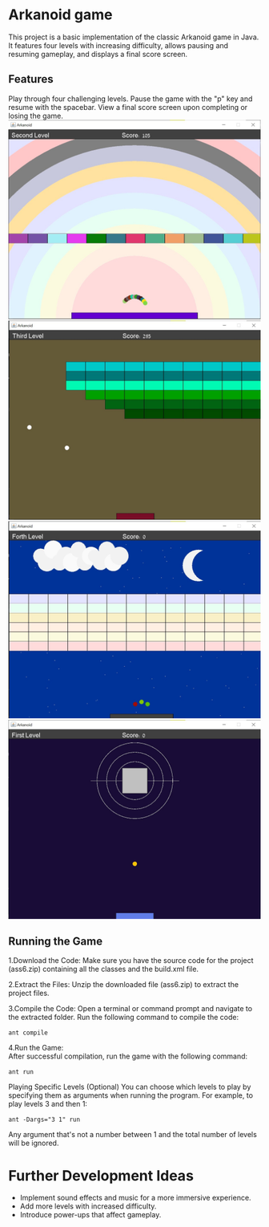 # Arkanoid game
This project is a basic implementation of the classic Arkanoid game in Java. It features four levels with increasing difficulty, allows pausing and resuming gameplay, and displays a final score screen.

## Features
Play through four challenging levels.
Pause the game with the "p" key and resume with the spacebar.
View a final score screen upon completing or losing the game.
![level 1](https://github.com/YuvalDahari/arknoid-game/blob/master/pics/%D7%AA%D7%9E%D7%95%D7%A0%D7%94%20%D7%A9%D7%9C%20WhatsApp%E2%80%8F%202024-06-25%20%D7%91%D7%A9%D7%A2%D7%94%2001.25.59_7fb47738.jpg)
![level 2](https://github.com/YuvalDahari/arknoid-game/blob/master/pics/%D7%AA%D7%9E%D7%95%D7%A0%D7%94%20%D7%A9%D7%9C%20WhatsApp%E2%80%8F%202024-06-25%20%D7%91%D7%A9%D7%A2%D7%94%2001.26.37_f325acb8.jpg)
![level 3](https://github.com/YuvalDahari/arknoid-game/blob/master/pics/%D7%AA%D7%9E%D7%95%D7%A0%D7%94%20%D7%A9%D7%9C%20WhatsApp%E2%80%8F%202024-06-25%20%D7%91%D7%A9%D7%A2%D7%94%2001.28.15_07a5d35e.jpg)
![level 4](https://github.com/YuvalDahari/arknoid-game/blob/master/pics/%D7%AA%D7%9E%D7%95%D7%A0%D7%94%20%D7%A9%D7%9C%20WhatsApp%E2%80%8F%202024-06-25%20%D7%91%D7%A9%D7%A2%D7%94%2001.28.59_bdb300d9.jpg)


## Running the Game
1.Download the Code:
Make sure you have the source code for the project (ass6.zip) containing all the classes and the build.xml file.

2.Extract the Files:
Unzip the downloaded file (ass6.zip) to extract the project files.

3.Compile the Code: 
Open a terminal or command prompt and navigate to the extracted folder. Run the following command to compile the code:
```shel
ant compile
```
4.Run the Game:  
After successful compilation, run the game with the following command:
```shel
ant run
```
Playing Specific Levels (Optional)
You can choose which levels to play by specifying them as arguments when running the program. For example, to play levels 3 and then 1:
```shel
ant -Dargs="3 1" run
```
Any argument that's not a number between 1 and the total number of levels will be ignored.




# Further Development Ideas
- Implement sound effects and music for a more immersive experience.
- Add more levels with increased difficulty.
- Introduce power-ups that affect gameplay.

